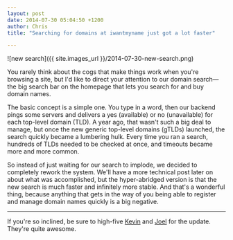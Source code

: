 ```yaml
---
layout: post
date: 2014-07-30 05:04:50 +1200
author: Chris
title: "Searching for domains at iwantmyname just got a lot faster"

---
```


![new search]({{ site.images_url }}/2014-07-30-new-search.png)

You rarely think about the cogs that make things work when you're browsing a site, but I'd like to direct your attention to our domain search—the big search bar on the homepage that lets you search for and buy domain names. 

The basic concept is a simple one. You type in a word, then our backend pings some servers and delivers a yes (available) or no (unavailable) for each top-level domain (TLD). A year ago, that wasn't such a big deal to manage, but once the new generic top-level domains (gTLDs) launched, the search quickly became a lumbering hulk. Every time you ran a search, hundreds of TLDs needed to be checked at once, and timeouts became more and more common. 

So instead of just waiting for our search to implode, we decided to completely rework the system. We'll have a more technical post later on about what was accomplished, but the hyper-abridged version is that the new search is much faster and infinitely more stable. And that's a wonderful thing, because anything that gets in the way of you being able to register and manage domain names quickly is a big negative.

***

If you're so inclined, be sure to high-five [Kevin](https://twitter.com/kingersoll) and [Joel](https://twitter.com/ferrouswheel) for the update. They're quite awesome. 



